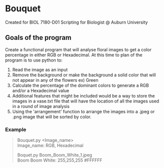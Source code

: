 # Bouquet
Created for BIOL 7180-D01 Scripting for Biologist @ Auburn University

## Goals of the program
Create a functional program that will analyse floral images to get a color percentage in either RGB or Hexadecimal.
At this time to plan of the program is to use python to:
1. Read the image as an input
2. Remove the background or make the background a solid color that will not appear in any of the flowers ex) Green
3. Calculate the percentage of the dominant colors to generate a RGB and/or a Hexadecimal value
4. Additional features that might be included would be a way to store the images in a vase.txt file that will have the location of all the images used in a round of image analysis
5. Using the 'arrangement' function to arrange the images into a .jpeg or .png image that will be sorted by color.

### Example
> Bouquet.py <insert path to image><Image_name> <br>
> Image_name: RGB, Hexadecimal
>
> Boquet.py Boom_Boom_White_1.jpeg <br>
> Boom Boom White: 255,255,255 #FFFFFF

